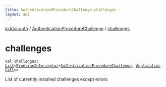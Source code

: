 ```yaml
---
title: AuthenticationProcedureChallenge.challenges - 
layout: api
---
```


<div class='api-docs-breadcrumbs'><a href="../index.html">io.ktor.auth</a> / <a href="index.html">AuthenticationProcedureChallenge</a> / <a href="./challenges.html">challenges</a></div>

# challenges

<div class="signature"><code><span class="keyword">val </span><span class="identifier">challenges</span><span class="symbol">: </span><a href="https://kotlinlang.org/api/latest/jvm/stdlib/kotlin.collections/-list/index.html"><span class="identifier">List</span></a><span class="symbol">&lt;</span><a href="../../io.ktor.util.pipeline/-pipeline-interceptor.html"><span class="identifier">PipelineInterceptor</span></a><span class="symbol">&lt;</span><a href="index.html"><span class="identifier">AuthenticationProcedureChallenge</span></a><span class="symbol">,</span>&nbsp;<a href="../../io.ktor.application/-application-call/index.html"><span class="identifier">ApplicationCall</span></a><span class="symbol">&gt;</span><span class="symbol">&gt;</span></code></div>

List of currently installed challenges except errors

